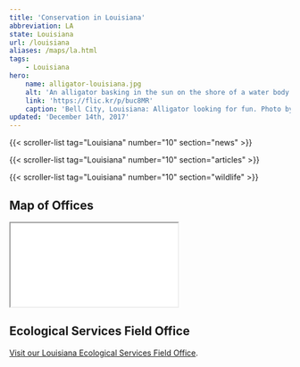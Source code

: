 ```yaml
---
title: 'Conservation in Louisiana'
abbreviation: LA
state: Louisiana
url: /louisiana
aliases: /maps/la.html
tags:
    - Louisiana
hero:
    name: alligator-louisiana.jpg
    alt: 'An alligator basking in the sun on the shore of a water body.'
    link: 'https://flic.kr/p/buc8MR'
    caption: 'Bell City, Louisiana: Alligator looking for fun. Photo by Corey Douglas.'
updated: 'December 14th, 2017'
---
```


{{< scroller-list tag="Louisiana" number="10" section="news" >}}

{{< scroller-list tag="Louisiana" number="10" section="articles" >}}

{{< scroller-list tag="Louisiana" number="10" section="wildlife" >}}

## Map of Offices
<iframe src="/map/#/map/?search=Louisiana" class="state-map" title="List of offices in the Southeast Region of the U.S. Fish and Wildlife Service"></iframe>

## Ecological Services Field Office

[Visit our Louisiana Ecological Services Field Office](/lafayette).
